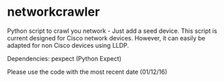 # networkcrawler
Python script to crawl you network - Just add a seed device.
This script is current designed for Cisco network devices. However, it can easily be adapted for non Cisco devices using LLDP.

Dependencies: pexpect (Python Expect)

Please use the code with the most recent date (01/12/16)
